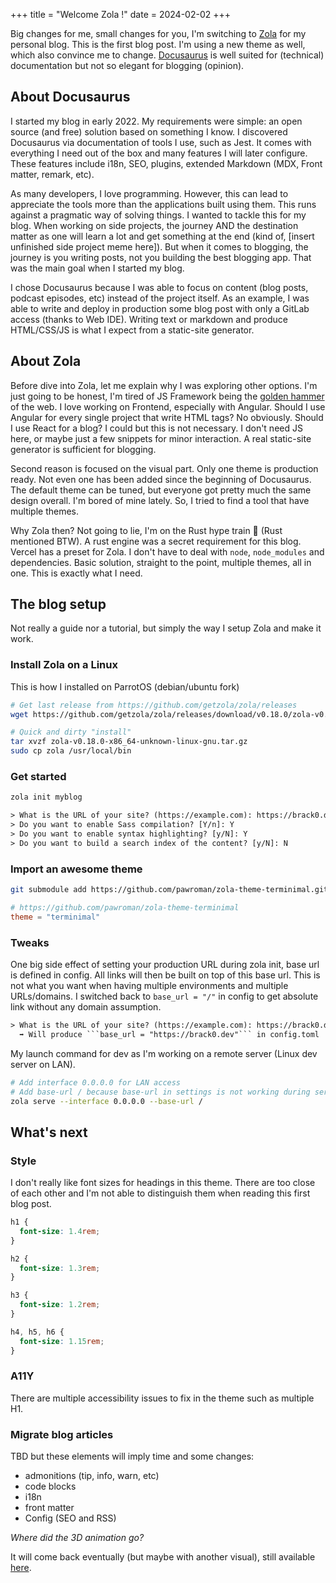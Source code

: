 +++
title = "Welcome Zola !"
date = 2024-02-02
+++

Big changes for me, small changes for you, I'm switching to [Zola](https://www.getzola.org/) for my personal blog. This is the first blog post. I'm using a new theme as well, which also convince me to change. [Docusaurus](https://docusaurus.io/) is well suited for (technical) documentation but not so elegant for blogging (opinion).

<!-- more -->

## About Docusaurus

I started my blog in early 2022. My requirements were simple: an open source (and free) solution based on something I know. I discovered Docusaurus via documentation of tools I use, such as Jest. It comes with everything I need out of the box and many features I will later configure. These features include i18n, SEO, plugins, extended Markdown (MDX, Front matter, remark, etc).

As many developers, I love programming. However, this can lead to appreciate the tools more than the applications built using them. This runs against a pragmatic way of solving things. I wanted to tackle this for my blog. When working on side projects, the journey AND the destination matter as one will learn a lot and get something at the end (kind of, [insert unfinished side project meme here]). But when it comes to blogging, the journey is you writing posts, not you building the best blogging app. That was the main goal when I started my blog.

I chose Docusaurus because I was able to focus on content (blog posts, podcast episodes, etc) instead of the project itself. As an example, I was able to write and deploy in production some blog post with only a GitLab access (thanks to Web IDE). Writing text or markdown and produce HTML/CSS/JS is what I expect from a static-site generator.

## About Zola

Before dive into Zola, let me explain why I was exploring other options. I'm just going to be honest, I'm tired of JS Framework being the [golden hammer](https://en.wikipedia.org/wiki/Law_of_the_instrument) of the web. I love working on Frontend, especially with Angular. Should I use Angular for every single project that write HTML tags? No obviously. Should I use React for a blog? I could but this is not necessary. I don't need JS here, or maybe just a few snippets for minor interaction. A real static-site generator is sufficient for blogging.

Second reason is focused on the visual part. Only one theme is production ready. Not even one has been added since the beginning of Docusaurus. The default theme can be tuned, but everyone got pretty much the same design overall. I'm bored of mine lately. So, I tried to find a tool that have multiple themes.

Why Zola then? Not going to lie, I'm on the Rust hype train 🦀 (Rust mentioned BTW). A rust engine was a secret requirement for this blog. Vercel has a preset for Zola. I don't have to deal with `node`, `node_modules` and dependencies. Basic solution, straight to the point, multiple themes, all in one. This is exactly what I need.

## The blog setup

Not really a guide nor a tutorial, but simply the way I setup Zola and make it work.

### Install Zola on a Linux

This is how I installed on ParrotOS (debian/ubuntu fork)

```sh
# Get last release from https://github.com/getzola/zola/releases
wget https://github.com/getzola/zola/releases/download/v0.18.0/zola-v0.18.0-x86_64-unknown-linux-gnu.tar.gz

# Quick and dirty "install"
tar xvzf zola-v0.18.0-x86_64-unknown-linux-gnu.tar.gz
sudo cp zola /usr/local/bin
```

### Get started

```sh
zola init myblog
```

```txt
> What is the URL of your site? (https://example.com): https://brack0.dev
> Do you want to enable Sass compilation? [Y/n]: Y
> Do you want to enable syntax highlighting? [y/N]: Y
> Do you want to build a search index of the content? [y/N]: N
```

### Import an awesome theme

```sh
git submodule add https://github.com/pawroman/zola-theme-terminimal.git themes/terminimal
```

```toml
# https://github.com/pawroman/zola-theme-terminimal
theme = "terminimal"
```

### Tweaks

One big side effect of setting your production URL during zola init, base url is defined in config. All links will then be built on top of this base url. This is not what you want when having multiple environments and multiple URLs/domains. I switched back to `base_url = "/"` in config to get absolute link without any domain assumption.

```txt
> What is the URL of your site? (https://example.com): https://brack0.dev
  ➡️ Will produce ```base_url = "https://brack0.dev"``` in config.toml
```

My launch command for dev as I'm working on a remote server (Linux dev server on LAN).

```sh
# Add interface 0.0.0.0 for LAN access
# Add base-url / because base-url in settings is not working during serve
zola serve --interface 0.0.0.0 --base-url /
```

## What's next

### Style

I don't really like font sizes for headings in this theme. There are too close of each other and I'm not able to distinguish them when reading this first blog post.

```css
h1 {
  font-size: 1.4rem;
}

h2 {
  font-size: 1.3rem;
}

h3 {
  font-size: 1.2rem;
}

h4, h5, h6 {
  font-size: 1.15rem;
}
```

### A11Y

There are multiple accessibility issues to fix in the theme such as multiple H1.

### Migrate blog articles

TBD but these elements will imply time and some changes:

- admonitions (tip, info, warn, etc)
- code blocks
- i18n
- front matter
- Config (SEO and RSS)

_Where did the 3D animation go?_

It will come back eventually (but maybe with another visual), still available [here](https://nebulon.vercel.app/).
